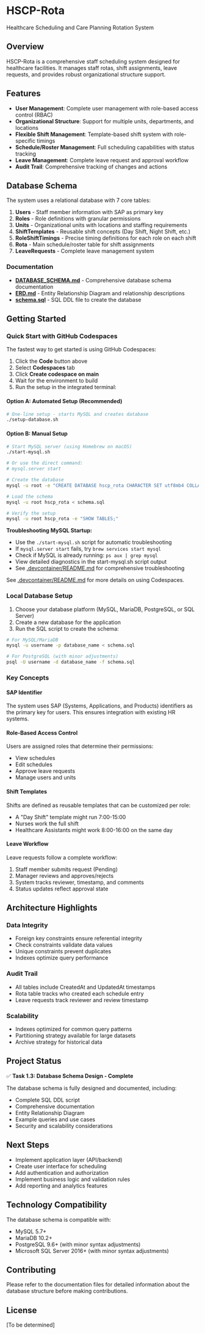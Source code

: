 # HSCP-Rota
Healthcare Scheduling and Care Planning Rotation System

## Overview

HSCP-Rota is a comprehensive staff scheduling system designed for healthcare facilities. It manages staff rotas, shift assignments, leave requests, and provides robust organizational structure support.

## Features

- **User Management**: Complete user management with role-based access control (RBAC)
- **Organizational Structure**: Support for multiple units, departments, and locations
- **Flexible Shift Management**: Template-based shift system with role-specific timings
- **Schedule/Roster Management**: Full scheduling capabilities with status tracking
- **Leave Management**: Complete leave request and approval workflow
- **Audit Trail**: Comprehensive tracking of changes and actions

## Database Schema

The system uses a relational database with 7 core tables:

1. **Users** - Staff member information with SAP as primary key
2. **Roles** - Role definitions with granular permissions
3. **Units** - Organizational units with locations and staffing requirements
4. **ShiftTemplates** - Reusable shift concepts (Day Shift, Night Shift, etc.)
5. **RoleShiftTimings** - Precise timing definitions for each role on each shift
6. **Rota** - Main schedule/roster table for shift assignments
7. **LeaveRequests** - Complete leave management system

### Documentation

- **[DATABASE_SCHEMA.md](DATABASE_SCHEMA.md)** - Comprehensive database schema documentation
- **[ERD.md](ERD.md)** - Entity Relationship Diagram and relationship descriptions
- **[schema.sql](schema.sql)** - SQL DDL file to create the database

## Getting Started

### Quick Start with GitHub Codespaces

The fastest way to get started is using GitHub Codespaces:

1. Click the **Code** button above
2. Select **Codespaces** tab
3. Click **Create codespace on main**
4. Wait for the environment to build
5. Run the setup in the integrated terminal:

#### Option A: Automated Setup (Recommended)
```bash
# One-line setup - starts MySQL and creates database
./setup-database.sh
```

#### Option B: Manual Setup
```bash
# Start MySQL server (using Homebrew on macOS)
./start-mysql.sh

# Or use the direct command:
# mysql.server start

# Create the database
mysql -u root -e "CREATE DATABASE hscp_rota CHARACTER SET utf8mb4 COLLATE utf8mb4_unicode_ci;"

# Load the schema
mysql -u root hscp_rota < schema.sql

# Verify the setup
mysql -u root hscp_rota -e "SHOW TABLES;"
```

**Troubleshooting MySQL Startup:**
- Use the `./start-mysql.sh` script for automatic troubleshooting
- If `mysql.server start` fails, try `brew services start mysql`
- Check if MySQL is already running: `ps aux | grep mysql`
- View detailed diagnostics in the start-mysql.sh script output
- See [.devcontainer/README.md](.devcontainer/README.md) for comprehensive troubleshooting

See [.devcontainer/README.md](.devcontainer/README.md) for more details on using Codespaces.

### Local Database Setup

1. Choose your database platform (MySQL, MariaDB, PostgreSQL, or SQL Server)
2. Create a new database for the application
3. Run the SQL script to create the schema:

```bash
# For MySQL/MariaDB
mysql -u username -p database_name < schema.sql

# For PostgreSQL (with minor adjustments)
psql -U username -d database_name -f schema.sql
```

### Key Concepts

#### SAP Identifier
The system uses SAP (Systems, Applications, and Products) identifiers as the primary key for users. This ensures integration with existing HR systems.

#### Role-Based Access Control
Users are assigned roles that determine their permissions:
- View schedules
- Edit schedules
- Approve leave requests
- Manage users and units

#### Shift Templates
Shifts are defined as reusable templates that can be customized per role:
- A "Day Shift" template might run 7:00-15:00
- Nurses work the full shift
- Healthcare Assistants might work 8:00-16:00 on the same day

#### Leave Workflow
Leave requests follow a complete workflow:
1. Staff member submits request (Pending)
2. Manager reviews and approves/rejects
3. System tracks reviewer, timestamp, and comments
4. Status updates reflect approval state

## Architecture Highlights

### Data Integrity
- Foreign key constraints ensure referential integrity
- Check constraints validate data values
- Unique constraints prevent duplicates
- Indexes optimize query performance

### Audit Trail
- All tables include CreatedAt and UpdatedAt timestamps
- Rota table tracks who created each schedule entry
- Leave requests track reviewer and review timestamp

### Scalability
- Indexes optimized for common query patterns
- Partitioning strategy available for large datasets
- Archive strategy for historical data

## Project Status

✅ **Task 1.3: Database Schema Design - Complete**

The database schema is fully designed and documented, including:
- Complete SQL DDL script
- Comprehensive documentation
- Entity Relationship Diagram
- Example queries and use cases
- Security and scalability considerations

## Next Steps

- Implement application layer (API/backend)
- Create user interface for scheduling
- Add authentication and authorization
- Implement business logic and validation rules
- Add reporting and analytics features

## Technology Compatibility

The database schema is compatible with:
- MySQL 5.7+
- MariaDB 10.2+
- PostgreSQL 9.6+ (with minor syntax adjustments)
- Microsoft SQL Server 2016+ (with minor syntax adjustments)

## Contributing

Please refer to the documentation files for detailed information about the database structure before making contributions.

## License

[To be determined]
